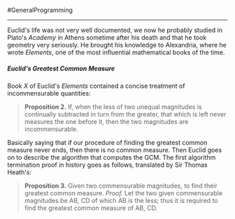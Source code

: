 #GeneralProgramming 

---
Euclid's life was not very well documented, we now he probably studied in Plato's *Academy* in Athens sometime after his death and that he took geometry very seriously. He brought his knowledge to Alexandria, where he wrote *Elements*, one of the most influential mathematical books of the time. 

##### *Euclid's Greatest Common Measure*
Book *X* of Euclid's *Elements* contained a concise treatment of incommensurable quantities:

> **Proposition 2.** If, when the less of two unequal magnitudes is continually subtracted in turn from the greater, that which is left never measures the one before it, then the two magnitudes are incommensurable.

Basically saying that if our procedure of finding the greatest common measure never ends, then there is no common measure. Then Euclid goes on to describe the algorithm that computes the GCM. The first algorithm termination proof in history goes as follows, translated by Sir Thomas Heath's:

> **Proposition 3.** Given two commensurable magnitudes, to find their greatest common measure.
> *Proof.*
> Let the two given commensurable magnitudes be AB, CD of which AB is the less; thus it is required to find the greatest common measure of AB, CD.
